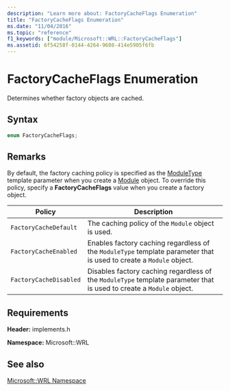```yaml
---
description: "Learn more about: FactoryCacheFlags Enumeration"
title: "FactoryCacheFlags Enumeration"
ms.date: "11/04/2016"
ms.topic: "reference"
f1_keywords: ["module/Microsoft::WRL::FactoryCacheFlags"]
ms.assetid: 6f54258f-0144-4264-9608-414e5905f6fb
---
```

# FactoryCacheFlags Enumeration

Determines whether factory objects are cached.

## Syntax

```cpp
enum FactoryCacheFlags;
```

## Remarks

By default, the factory caching policy is specified as the [ModuleType](moduletype-enumeration.md) template parameter when you create a [Module](module-class.md) object. To override this policy, specify a **FactoryCacheFlags** value when you create a factory object.

| Policy | Description |
|-|-|
|`FactoryCacheDefault`|The caching policy of the `Module` object is used.|
|`FactoryCacheEnabled`|Enables factory caching regardless of the `ModuleType` template parameter that is used to create a `Module` object.|
|`FactoryCacheDisabled`|Disables factory caching regardless of the `ModuleType` template parameter that is used to create a `Module` object.|

## Requirements

**Header:** implements.h

**Namespace:** Microsoft::WRL

## See also

[Microsoft::WRL Namespace](microsoft-wrl-namespace.md)
